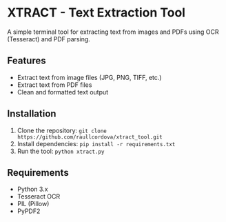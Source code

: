 # XTRACT - Text Extraction Tool

A simple terminal tool for extracting text from images and PDFs using OCR (Tesseract) and PDF parsing.

## Features
- Extract text from image files (JPG, PNG, TIFF, etc.)
- Extract text from PDF files
- Clean and formatted text output

## Installation
1. Clone the repository: `git clone https://github.com/raullcordova/xtract_tool.git`
2. Install dependencies: `pip install -r requirements.txt`
3. Run the tool: `python xtract.py`

## Requirements
- Python 3.x
- Tesseract OCR
- PIL (Pillow)
- PyPDF2
